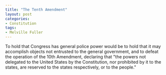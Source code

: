 ```yaml
---
title: "The Tenth Amendment"
layout: post
categories:
- Constitution
tags:
- Melville Fuller
---
```


To hold that Congress has general police power would be to hold that it may accomplish objects not entrusted to the general government, and to defeat the operation of the 10th Amendment, declaring that "the powers not delegated to the United States by the Constitution, nor prohibited by it to the states, are reserved to the states respectively, or to the people."

